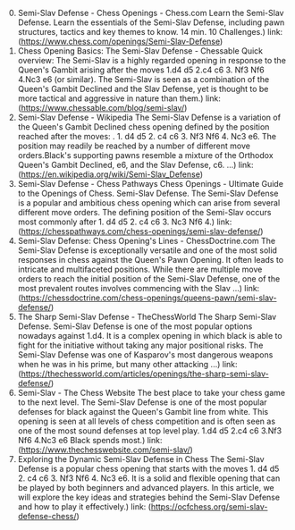 ---
---
0. Semi-Slav Defense - Chess Openings - Chess.com
Learn the Semi-Slav Defense. Learn the essentials of the Semi-Slav Defense, including pawn structures, tactics and key themes to know. 14 min. 10 Challenges.)
link: (https://www.chess.com/openings/Semi-Slav-Defense)
1. Chess Opening Basics: The Semi-Slav Defense - Chessable
Quick overview: The Semi-Slav is a highly regarded opening in response to the Queen's Gambit arising after the moves 1.d4 d5 2.c4 c6 3. Nf3 Nf6 4.Nc3 e6 (or similar). The Semi-Slav is seen as a combination of the Queen's Gambit Declined and the Slav Defense, yet is thought to be more tactical and aggressive in nature than them.)
link: (https://www.chessable.com/blog/semi-slav/)
2. Semi-Slav Defense - Wikipedia
The Semi-Slav Defense is a variation of the Queen's Gambit Declined chess opening defined by the position reached after the moves: . 1. d4 d5 2. c4 c6 3. Nf3 Nf6 4. Nc3 e6. The position may readily be reached by a number of different move orders.Black's supporting pawns resemble a mixture of the Orthodox Queen's Gambit Declined, e6, and the Slav Defense, c6. ...)
link: (https://en.wikipedia.org/wiki/Semi-Slav_Defense)
3. Semi-Slav Defense - Chess Pathways
Chess Openings - Ultimate Guide to the Openings of Chess. Semi-Slav Defense. The Semi-Slav Defense is a popular and ambitious chess opening which can arise from several different move orders. The defining position of the Semi-Slav occurs most commonly after 1. d4 d5 2. c4 c6 3. Nc3 Nf6 4.)
link: (https://chesspathways.com/chess-openings/semi-slav-defense/)
4. Semi-Slav Defense: Chess Opening's Lines - ChessDoctrine.com
The Semi-Slav Defense is exceptionally versatile and one of the most solid responses in chess against the Queen's Pawn Opening. It often leads to intricate and multifaceted positions. While there are multiple move orders to reach the initial position of the Semi-Slav Defense, one of the most prevalent routes involves commencing with the Slav ...)
link: (https://chessdoctrine.com/chess-openings/queens-pawn/semi-slav-defense/)
5. The Sharp Semi-Slav Defense - TheChessWorld
The Sharp Semi-Slav Defense. Semi-Slav Defense is one of the most popular options nowadays against 1.d4. It is a complex opening in which black is able to fight for the initiative without taking any major positional risks. The Semi-Slav Defense was one of Kasparov's most dangerous weapons when he was in his prime, but many other attacking ...)
link: (https://thechessworld.com/articles/openings/the-sharp-semi-slav-defense/)
6. Semi-Slav - The Chess Website
The best place to take your chess game to the next level. The Semi-Slav Defense is one of the most popular defenses for black against the Queen's Gambit line from white. This opening is seen at all levels of chess competition and is often seen as one of the most sound defenses at top level play. 1.d4 d5 2.c4 c6 3.Nf3 Nf6 4.Nc3 e6 Black spends most.)
link: (https://www.thechesswebsite.com/semi-slav/)
7. Exploring the Dynamic Semi-Slav Defense in Chess
The Semi-Slav Defense is a popular chess opening that starts with the moves 1. d4 d5 2. c4 c6 3. Nf3 Nf6 4. Nc3 e6. It is a solid and flexible opening that can be played by both beginners and advanced players. In this article, we will explore the key ideas and strategies behind the Semi-Slav Defense and how to play it effectively.)
link: (https://ocfchess.org/semi-slav-defense-chess/)
